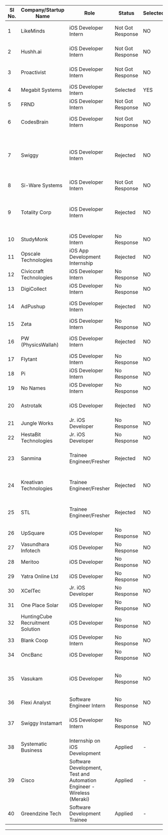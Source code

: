 

| Sl No. | Company/Startup Name | Role | Status | Selected | Remarks |
|--------|----------------------|------|--------|----------|---------|
| 1  | LikeMinds | iOS Developer Intern | Not Got Response | NO | Resume was not strong enough. |
| 2  | Hushh.ai | iOS Developer Intern | Not Got Response | NO | Resume was not strong enough. |
| 3  | Proactivist | iOS Developer Intern | Not Got Response | NO | Resume was not strong enough. |
| 4  | Megabit Systems | iOS Developer Intern | Selected | YES | Worked for 3 months |
| 5  | FRND | iOS Developer Intern | Not Got Response | NO | Got no response |
| 6  | CodesBrain | iOS Developer Intern | Not Got Response | NO | Resume was not strong enough. |
| 7  | Swiggy | iOS Developer Intern | Rejected | NO | They needed full intern time, but I was unavailable due to college timing. |
| 8  | Si-Ware Systems | iOS Developer Intern | Not Got Response | NO | Maybe due to resume. |
| 9  | Totality Corp | iOS Developer Intern | Rejected | NO | Lack of relevant required skill set and incomplete assignment. |
| 10 | StudyMonk | iOS Developer Intern | No Response | NO | Got no response. |
| 11 | Opscale Technologies | iOS App Development Internship | Rejected | NO | Weak cover letter. |
| 12 | Civiccraft Technologies | iOS Developer Intern | No Response | NO | Weak resume. |
| 13 | DigiCollect | iOS Developer Intern | No Response | NO | Got no response. |
| 14 | AdPushup | iOS Developer Intern | Rejected | NO | Didn't have the required skillset. |
| 15 | Zeta | iOS Developer Intern | No Response | NO | Got no response. |
| 16 | PW (PhysicsWallah) | iOS Developer Intern | Rejected | NO | Lack in DSA and Swift fundamentals. |
| 17 | Flytant | iOS Developer Intern | No Response | NO | Got no response. |
| 18 | Pi | iOS Developer Intern | No Response | NO | Got no response. |
| 19 | No Names | iOS Developer Intern | No Response | NO | Got no response. |
| 20 | Astrotalk | iOS Developer | Rejected | NO | Got rejection mail with no reason. |
| 21 | Jungle Works | Jr. iOS Developer | No Response | NO | Got no response. |
| 22 | HestaBit Technologies | Jr. iOS Developer | No Response | NO | Got no response. |
| 23 | Sanmina | Trainee Engineer/Fresher | Rejected | NO | Unable to clear the online test round. |
| 24 | Kreativan Technologies | Trainee Engineer/Fresher | Rejected | NO | Unable to clear the technical round. |
| 25 | STL | Trainee Engineer/Fresher | Rejected | NO | Unable to clear the online test round. |
| 26 | UpSquare | iOS Developer | No Response | NO | Got no response. |
| 27 | Vasundhara Infotech | iOS Developer | No Response | NO | Got no response. |
| 28 | Meritoo | iOS Developer | No Response | NO | Got no response. |
| 29 | Yatra Online Ltd | iOS Developer | No Response | NO | Got no response. |
| 30 | XCelTec | Jr. iOS Developer | No Response | NO | Got no response. |
| 31 | One Place Solar | iOS Developer | No Response | NO | Got no response. |
| 32 | HuntingCube Recruitment Solution | iOS Developer | No Response | NO | Got no response. |
| 33 | Blank Coop | iOS Developer Intern | No Response | NO | Got no response. |
| 34 | OncBanc | iOS Developer | No Response | NO | Got no response. |
| 35 | Vasukam | iOS Developer | No Response | NO | Didn't have the required skill set for the job posting. |
| 36 | Flexi Analyst | Software Engineer Intern | No Response | NO | Got no response. |
| 37 | Swiggy Instamart | iOS Developer Intern | No Response | NO | Unable to solve the assignment properly. |
| 38 | Systematic Business | Internship on iOS Development | Applied | - | - |
| 39 | Cisco | Software Development, Test and Automation Engineer - Wireless (Meraki) | Applied | - | - |
| 40 | Greendzine Tech| Software Development Trainee | Applied | - | - |

---
